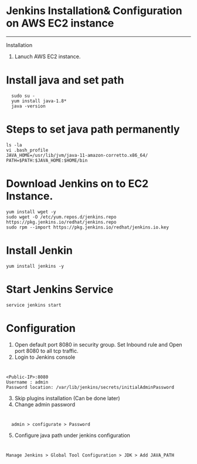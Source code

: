 # Jenkins Installation& Configuration on AWS EC2 instance
*******************************************************************

Installation 

1. Lanuch AWS EC2 instance.
# Install java and set path
	  sudo su -
	  yum install java-1.8*
	  java -version
# Steps to set java path permanently
    ls -la
    vi .bash_profile
    JAVA_HOME=/usr/lib/jvm/java-11-amazon-corretto.x86_64/
    PATH=$PATH:$JAVA_HOME:$HOME/bin
# Download Jenkins on to EC2 Instance.
    yum install wget -y 
    sudo wget -O /etc/yum.repos.d/jenkins.repo https://pkg.jenkins.io/redhat/jenkins.repo
    sudo rpm --import https://pkg.jenkins.io/redhat/jenkins.io.key
	
# Install Jenkin
	yum install jenkins -y
# Start Jenkins Service
	service jenkins start
	

# Configuration

1. Open default port 8080 in security group. Set Inbound rule and Open port 8080 to all tcp traffic.
2. Login to Jenkins console
#
	<Public-IP>:8080
	Username : admin
	Password location: /var/lib/jenkins/secrets/initialAdminPassword
3. Skip plugins installation (Can be done later)
4. Change admin password
  #
	  admin > configurate > Password
5. Configure java path under jenkins configuration
  #
	Manage Jenkins > Global Tool Configuration > JDK > Add JAVA_PATH
	
